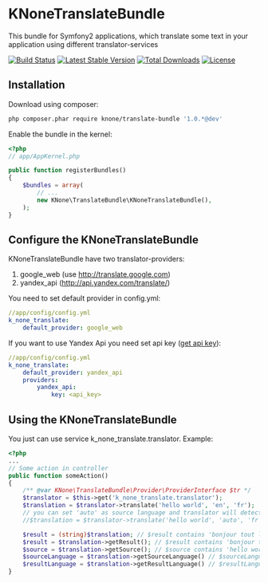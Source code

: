 KNoneTranslateBundle
============
This bundle for Symfony2 applications, which translate some text in your application using different translator-services

[![Build Status](https://travis-ci.org/KNone/TranslateBundle.svg)](https://travis-ci.org/KNone/TranslateBundle) [![Latest Stable Version](https://poser.pugx.org/knone/translate-bundle/v/stable.svg)](https://packagist.org/packages/knone/translate-bundle) [![Total Downloads](https://poser.pugx.org/knone/translate-bundle/downloads.svg)](https://packagist.org/packages/knone/translate-bundle) [![License](https://poser.pugx.org/knone/translate-bundle/license.svg)](https://packagist.org/packages/knone/translate-bundle)

Installation
-----------
Download using composer:

``` bash
php composer.phar require knone/translate-bundle '1.0.*@dev'
```

Enable the bundle in the kernel:

``` php
<?php
// app/AppKernel.php

public function registerBundles()
{
    $bundles = array(
        // ...
        new KNone\TranslateBundle\KNoneTranslateBundle(),
    );
}
```

Configure the KNoneTranslateBundle
--------
KNoneTranslateBundle have two translator-providers:

1. google_web (use http://translate.google.com)
2. yandex_api (http://api.yandex.com/translate/)

You need to set default provider in config.yml:

``` yml
//app/config/config.yml
k_none_translate:
    default_provider: google_web
```

If you want to use Yandex Api you need set api key ([get api key](http://api.yandex.com/key/form.xml?service=trnsl)):

``` yml
//app/config/config.yml
k_none_translate:
    default_provider: yandex_api
    providers:
        yandex_api:
            key: <api_key>
```

Using the KNoneTranslateBundle
----------

You just can use service k_none_translate.translator.
Example:

``` php
<?php
...
// Some action in controller
public function someAction()
{
    /** @var KNone\TranslateBundle\Provider\ProviderInterface $tr */
    $translator = $this->get('k_none_translate.translator');
    $translation = $translator->translate('hello world', 'en', 'fr');
    // you can set 'auto' as source language and translator will detect it
    //$translation = $translator->translate('hello world', 'auto', 'fr');

    $result = (string)$translation; // $result contains 'bonjour tout le monde'
    $result = $translation->getResult(); // $result contains 'bonjour tout le monde'
    $source = $translation->getSource(); // $source contains 'hello world'
    $sourceLanguage = $translation->getSourceLanguage() // $sourceLanguage contains 'en'
    $resultLanguage = $translation->getResultLanguage() // $resultLanguage contains 'fr'
}
```
